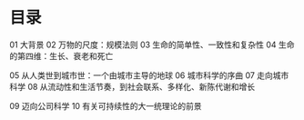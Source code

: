 # 目录
01 大背景
02 万物的尺度：规模法则
03 生命的简单性、一致性和复杂性
04 生命的第四维：生长、衰老和死亡

05 从人类世到城市世：一个由城市主导的地球
06 城市科学的序曲
07 走向城市科学
08 从流动性和生活节奏，到社会联系、多样化、新陈代谢和增长

09 迈向公司科学
10 有关可持续性的大一统理论的前景